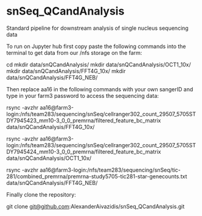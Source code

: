 # snSeq_QCandAnalysis
Standard pipeline for downstream analysis of single nucleus sequencing data

To run on Jupyter hub first copy paste the following commands into the terminal to get data from our /nfs storage on the farm:

cd
mkdir data/snQCandAnalysis/
mkdir data/snQCandAnalysis/OCT1_10x/
mkdir data/snQCandAnalysis/FFT4G_10x/
mkdir data/snQCandAnalysis/FFT4G_NEB/

Then replace aa16 in the following commands with your own sangerID and type in your farm3 password to access the sequencing data:

rsync -avzhr aa16@farm3-login:/nfs/team283/sequencing/snSeq/cellranger302_count_29507_5705STDY7945423_mm10-3_0_0_premrna/filtered_feature_bc_matrix data/snQCandAnalysis/FFT4G_10x/

rsync -avzhr aa16@farm3-login:/nfs/team283/sequencing/snSeq/cellranger302_count_29507_5705STDY7945424_mm10-3_0_0_premrna/filtered_feature_bc_matrix data/snQCandAnalysis/OCT1_10x/

rsync -avzhr aa16@farm3-login:/nfs/team283/sequencing/snSeq/tic-281/combined_premrna/premrna-study5705-tic281-star-genecounts.txt data/snQCandAnalysis/FFT4G_NEB/

Finally clone the repository:

git clone git@github.com:AlexanderAivazidis/snSeq_QCandAnalysis.git
